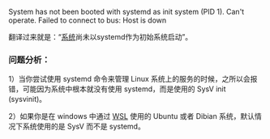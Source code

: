 System has not been booted with systemd as init system (PID 1). Can't operate.
Failed to connect to bus: Host is down



翻译过来就是：“[系统](https://so.csdn.net/so/search?q=系统&spm=1001.2101.3001.7020)尚未以systemd作为初始系统启动”。

### 问题分析：

1）当你尝试使用 systemd 命令来管理 Linux 系统上的服务的时候，之所以会报错，可能因为系统中根本就没有使用 systemd，而是使用的 SysV init (sysvinit)。

2）如果你是在 windows 中通过 [WSL](https://so.csdn.net/so/search?q=WSL&spm=1001.2101.3001.7020) 使用的 Ubuntu 或者 Dibian 系统，默认情况下系统使用的是 SysV 而不是 systemd。